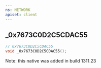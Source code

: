 ```yaml
---
ns: NETWORK
apiset: client
---
```

## _0x7673C0D2C5CDAC55

```c
// 0x7673C0D2C5CDAC55
void _0x7673C0D2C5CDAC55();
```

Note: this native was added in build 1311.23




